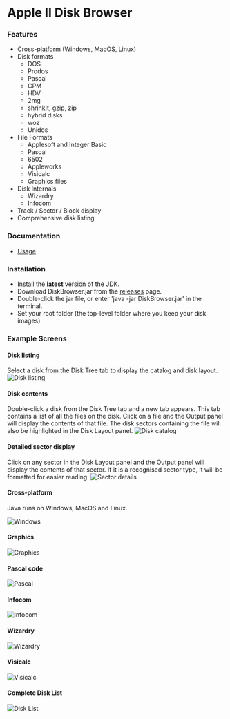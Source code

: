 # Apple II Disk Browser

### Features
- Cross-platform (Windows, MacOS, Linux)
- Disk formats
    - DOS
    - Prodos
    - Pascal
    - CPM
    - HDV
    - 2mg
    - shrinkIt, gzip, zip
    - hybrid disks
    - woz
    - Unidos
- File Formats
    - Applesoft and Integer Basic
    - Pascal
    - 6502
    - Appleworks
    - Visicalc
    - Graphics files 
- Disk Internals
    - Wizardry
    - Infocom
- Track / Sector / Block display
- Comprehensive disk listing

### Documentation
* [Usage](resources/usage.md)

### Installation
* Install the **latest** version of the [JDK](http://www.oracle.com/technetwork/java/javase/downloads/index.html).
* Download DiskBrowser.jar from the [releases](https://github.com/dmolony/diskbrowser/releases) page.
* Double-click the jar file, or enter 'java -jar DiskBrowser.jar' in the terminal.
* Set your root folder (the top-level folder where you keep your disk images).

### Example Screens
#### Disk listing
Select a disk from the Disk Tree tab to display the catalog and disk layout.
![Disk listing](resources/disk1.png?raw=true "Disk listing")
#### Disk contents
Double-click a disk from the Disk Tree tab and a new tab appears. This tab contains a list of all the files on the disk. Click on a file and the Output panel will display the contents of that file. The disk sectors containing the file will also be highlighted in the Disk Layout panel.
![Disk catalog](resources/disk2.png?raw=true "Disk catalog")
#### Detailed sector display
Click on any sector in the Disk Layout panel and the Output panel will display the contents of that sector. If it is a recognised sector type, it will be formatted for easier reading.
![Sector details](resources/sector.png?raw=true "Sector details")
#### Cross-platform
Java runs on Windows, MacOS and Linux.
  
![Windows](resources/windows.png?raw=true "Windows")
#### Graphics 
![Graphics](resources/graphics.png?raw=true "Graphics")
#### Pascal code
![Pascal](resources/pascal.png?raw=true "Pascal")
#### Infocom
![Infocom](resources/zork.png?raw=true "Infocom")
#### Wizardry
![Wizardry](resources/wizardry.png?raw=true "Wizardry")
#### Visicalc
![Visicalc](resources/visicalc.png?raw=true "Visicalc")
#### Complete Disk List
![Disk List](resources/disklist.png?raw=true "Disk List")
